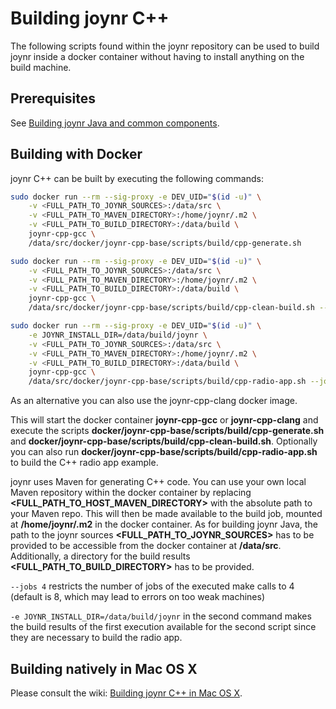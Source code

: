 # Building joynr C++
The following scripts found within the joynr repository can be used
to build joynr inside a docker container without having to install
anything on the build machine.

## Prerequisites
See [Building joynr Java and common components](java_building_joynr.md#Prerequisites).

## Building with Docker
joynr C++ can be built by executing the following commands:

```bash
sudo docker run --rm --sig-proxy -e DEV_UID="$(id -u)" \
    -v <FULL_PATH_TO_JOYNR_SOURCES>:/data/src \
    -v <FULL_PATH_TO_MAVEN_DIRECTORY>:/home/joynr/.m2 \
    -v <FULL_PATH_TO_BUILD_DIRECTORY>:/data/build \
    joynr-cpp-gcc \
    /data/src/docker/joynr-cpp-base/scripts/build/cpp-generate.sh

sudo docker run --rm --sig-proxy -e DEV_UID="$(id -u)" \
    -v <FULL_PATH_TO_JOYNR_SOURCES>:/data/src \
    -v <FULL_PATH_TO_MAVEN_DIRECTORY>:/home/joynr/.m2 \
    -v <FULL_PATH_TO_BUILD_DIRECTORY>:/data/build \
    joynr-cpp-gcc \
    /data/src/docker/joynr-cpp-base/scripts/build/cpp-clean-build.sh --jobs 4

sudo docker run --rm --sig-proxy -e DEV_UID="$(id -u)" \
    -e JOYNR_INSTALL_DIR=/data/build/joynr \
    -v <FULL_PATH_TO_JOYNR_SOURCES>:/data/src \
    -v <FULL_PATH_TO_MAVEN_DIRECTORY>:/home/joynr/.m2 \
    -v <FULL_PATH_TO_BUILD_DIRECTORY>:/data/build \
    joynr-cpp-gcc \
    /data/src/docker/joynr-cpp-base/scripts/build/cpp-radio-app.sh --jobs 4
```

As an alternative you can also use the joynr-cpp-clang docker image.

This will start the docker container **joynr-cpp-gcc** or **joynr-cpp-clang** and execute the scripts **docker/joynr-cpp-base/scripts/build/cpp-generate.sh** and **docker/joynr-cpp-base/scripts/build/cpp-clean-build.sh**. Optionally you can also run **docker/joynr-cpp-base/scripts/build/cpp-radio-app.sh** to build the C++ radio app example.

joynr uses Maven for generating C++ code. You can use your own local Maven repository within the docker container by replacing **&lt;FULL_PATH_TO_HOST_MAVEN_DIRECTORY&gt;** with the absolute path to your Maven repo. This will then be made available to the build job, mounted at **/home/joynr/.m2** in the docker container. As for building joynr Java, the path to the joynr sources **&lt;FULL_PATH_TO_JOYNR_SOURCES&gt;** has to be provided to be accessible from the docker container at **/data/src**. Additionally, a directory for the build results **&lt;FULL_PATH_TO_BUILD_DIRECTORY&gt;** has to be provided.

```--jobs 4``` restricts the number of jobs of the executed make calls to 4 (default is 8, which may lead to errors on too weak machines)

```-e JOYNR_INSTALL_DIR=/data/build/joynr``` in the second command makes the build results of the first execution available for the second script since they are necessary to build the radio app.

## Building natively in Mac OS X
Please consult the wiki: [Building joynr C++ in Mac OS X](cpp_building_joynr_mac.md).
